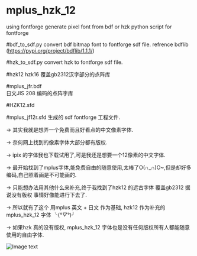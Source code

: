 # mplus_hzk_12
using fontforge generate pixel font from bdf or hzk
python script for fontforge 

#bdf_to_sdf.py
  convert bdf bitmap font to fontforge sdf file.
  refrence bdflib (https://pypi.org/project/bdflib/1.1.1/)
  
  
#hzk_to_sdf.py
  convert hzk to fontforge sdf file.

#hzk12 hzk16
    覆盖gb2312汉字部分的点阵库
    
#mplus_jfr.bdf     
    日文JIS 208 编码的点阵字库

#HZK12.sfd

#mplus_jf12r.sfd
    生成的 sdf fontforge 工程文件.
    


-> 其实我就是想弄一个免费而且好看点的中文像素字体. 

-> 奈何网上找到的像素字体大部分都有版权.

-> ipix 的字体我也下载试用了,可是我还是想要一个12像素的中文字体. 

-> 最开始找到了mplus字体,能免费自由的随意使用,太棒了O(∩_∩)O~,但是却好多编码,自己照着画是不可能画的.

-> 只能想办法用其他什么来补充,终于我找到了hzk12 的远古字体 覆盖gb2312 据说没有版权 事情好像能进行下去了.

-> 所以就有了这个 用mplus 英文 + 日文 作为基础, hzk12 作为补充的 mplus_hzk_12 字体 ╰(*°▽°*)╯

-> 如果hzk 真的没有版权, mplus_hzk_12 字体也是没有任何版权所有人都能随意使用的自由字体.

![Image text](https://github.com/Luckeee/mplus_hzk_12/blob/master/yulan.PNG)


